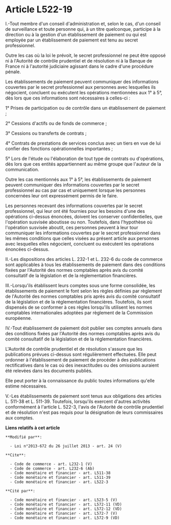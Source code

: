 # Article L522-19

I.-Tout membre d'un conseil d'administration et, selon le cas, d'un conseil de surveillance et toute personne qui, à un titre
quelconque, participe à la direction ou à la gestion d'un établissement de paiement ou qui est employée par un établissement
de paiement est tenu au secret professionnel. 

Outre les cas où la loi le prévoit, le secret professionnel ne peut être opposé ni à l'Autorité de contrôle prudentiel et de
résolution ni à la Banque de France ni à l'autorité judiciaire agissant dans le cadre d'une procédure pénale. 

Les établissements de paiement peuvent communiquer des informations couvertes par le secret professionnel aux personnes avec
lesquelles ils négocient, concluent ou exécutent les opérations mentionnées aux 1° à 5°, dès lors que ces informations sont
nécessaires à celles-ci : 

1° Prises de participation ou de contrôle dans un établissement de paiement ; 

2° Cessions d'actifs ou de fonds de commerce ; 

3° Cessions ou transferts de contrats ; 

4° Contrats de prestations de services conclus avec un tiers en vue de lui confier des fonctions opérationnelles
importantes ; 

5° Lors de l'étude ou l'élaboration de tout type de contrats ou d'opérations, dès lors que ces entités appartiennent au même
groupe que l'auteur de la communication. 

Outre les cas mentionnés aux 1° à 5°, les établissements de paiement peuvent communiquer des informations couvertes par le
secret professionnel au cas par cas et uniquement lorsque les personnes concernées leur ont expressément permis de le faire. 

Les personnes recevant des informations couvertes par le secret professionnel, qui leur ont été fournies pour les besoins
d'une des opérations ci-dessus énoncées, doivent les conserver confidentielles, que l'opération susvisée aboutisse ou non.
Toutefois, dans l'hypothèse où l'opération susvisée aboutit, ces personnes peuvent à leur tour communiquer les informations
couvertes par le secret professionnel dans les mêmes conditions que celles visées au présent article aux personnes avec
lesquelles elles négocient, concluent ou exécutent les opérations énoncées ci-dessus. 

II.-Les dispositions des articles L. 232-1 et L. 232-6 du code de commerce sont applicables à tous les établissements de
paiement dans des conditions fixées par l'Autorité des normes comptables après avis du comité consultatif de la législation
et de la réglementation financières. 

III.-Lorsqu'ils établissent leurs comptes sous une forme consolidée, les établissements de paiement le font selon les règles
définies par règlement de l'Autorité des normes comptables pris après avis du comité consultatif de la législation et de la
réglementation financières. Toutefois, ils sont dispensés de se conformer à ces règles lorsqu'ils utilisent les normes
comptables internationales adoptées par règlement de la Commission européenne. 

IV.-Tout établissement de paiement doit publier ses comptes annuels dans des conditions fixées par l'Autorité des normes
comptables après avis du comité consultatif de la législation et de la réglementation financières. 

L'Autorité de contrôle prudentiel et de résolution s'assure que les publications prévues ci-dessus sont régulièrement
effectuées. Elle peut ordonner à l'établissement de paiement de procéder à des publications rectificatives dans le cas où des
inexactitudes ou des omissions auraient été relevées dans les documents publiés. 

Elle peut porter à la connaissance du public toutes informations qu'elle estime nécessaires. 

V.-Les établissements de paiement sont tenus aux obligations des articles L. 511-38 et L. 511-39. Toutefois, lorsqu'ils
exercent d'autres activités conformément à l'article L. 522-3, l'avis de l'Autorité de contrôle prudentiel et de résolution
n'est pas requis pour la désignation de leurs commissaires aux comptes.

**Liens relatifs à cet article**

	**Modifié par**:

	  - Loi n°2013-672 du 26 juillet 2013 - art. 24 (V)

	**Cite**:

	  - Code de commerce - art. L232-1 (V)
	  - Code de commerce - art. L232-6 (Ab)
	  - Code monétaire et financier - art. L511-38
	  - Code monétaire et financier - art. L511-39
	  - Code monétaire et financier - art. L522-3

	**Cité par**:

	  - Code monétaire et financier - art. L523-5 (V)
	  - Code monétaire et financier - art. L572-11 (VD)
	  - Code monétaire et financier - art. L572-12 (VD)
	  - Code monétaire et financier - art. L572-7 (V)
	  - Code monétaire et financier - art. L572-9 (VD)

